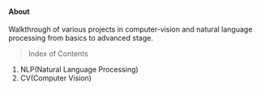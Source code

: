 #### About
Walkthrough of various projects in computer-vision and natural language processing from basics to advanced stage.

> Index of Contents

1. NLP(Natural Language Processing)
2. CV(Computer Vision)
